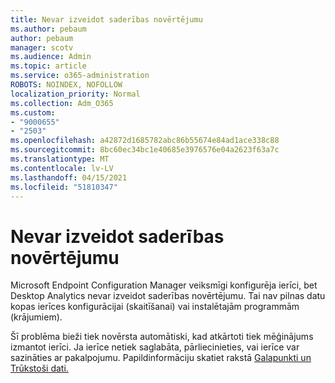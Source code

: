 ```yaml
---
title: Nevar izveidot saderības novērtējumu
ms.author: pebaum
author: pebaum
manager: scotv
ms.audience: Admin
ms.topic: article
ms.service: o365-administration
ROBOTS: NOINDEX, NOFOLLOW
localization_priority: Normal
ms.collection: Adm_O365
ms.custom:
- "9000655"
- "2503"
ms.openlocfilehash: a42872d1685782abc86b55674e84ad1ace338c88
ms.sourcegitcommit: 8bc60ec34bc1e40685e3976576e04a2623f63a7c
ms.translationtype: MT
ms.contentlocale: lv-LV
ms.lasthandoff: 04/15/2021
ms.locfileid: "51810347"
---
```

# <a name="cant-create-a-compatibility-assessment"></a>Nevar izveidot saderības novērtējumu

Microsoft Endpoint Configuration Manager veiksmīgi konfigurēja ierīci, bet Desktop Analytics nevar izveidot saderības novērtējumu. Tai nav pilnas datu kopas ierīces konfigurācijai (skaitīšanai) vai instalētajām programmām (krājumiem).

Šī problēma bieži tiek novērsta automātiski, kad atkārtoti tiek mēģinājums izmantot ierīci. Ja ierīce netiek saglabāta, pārliecinieties, vai ierīce var sazināties ar pakalpojumu. Papildinformāciju skatiet rakstā [Galapunkti un](https://docs.microsoft.com/configmgr/desktop-analytics/enable-data-sharing#endpoints) [Trūkstoši dati.](https://docs.microsoft.com/configmgr/desktop-analytics/monitor-connection-health#missing-data)
